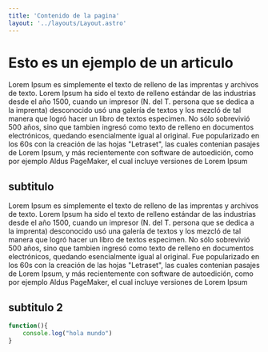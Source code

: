 ```yaml
---
title: 'Contenido de la pagina'
layout: '../layouts/Layout.astro'
---
```

# Esto es un  ejemplo de un articulo

Lorem Ipsum es simplemente el texto de relleno de las imprentas y archivos de texto. Lorem Ipsum ha sido el texto de relleno estándar de las industrias desde el año 1500, cuando un impresor (N. del T. persona que se dedica a la imprenta) desconocido usó una galería de textos y los mezcló de tal manera que logró hacer un libro de textos especimen. No sólo sobrevivió 500 años, sino que tambien ingresó como texto de relleno en documentos electrónicos, quedando esencialmente igual al original. Fue popularizado en los 60s con la creación de las hojas "Letraset", las cuales contenian pasajes de Lorem Ipsum, y más recientemente con software de autoedición, como por ejemplo Aldus PageMaker, el cual incluye versiones de Lorem Ipsum

## subtitulo
Lorem Ipsum es simplemente el texto de relleno de las imprentas y archivos de texto. Lorem Ipsum ha sido el texto de relleno estándar de las industrias desde el año 1500, cuando un impresor (N. del T. persona que se dedica a la imprenta) desconocido usó una galería de textos y los mezcló de tal manera que logró hacer un libro de textos especimen. No sólo sobrevivió 500 años, sino que tambien ingresó como texto de relleno en documentos electrónicos, quedando esencialmente igual al original. Fue popularizado en los 60s con la creación de las hojas "Letraset", las cuales contenian pasajes de Lorem Ipsum, y más recientemente con software de autoedición, como por ejemplo Aldus PageMaker, el cual incluye versiones de Lorem Ipsum

## subtitulo 2
```javascript
function(){
    console.log("hola mundo")
}
```

